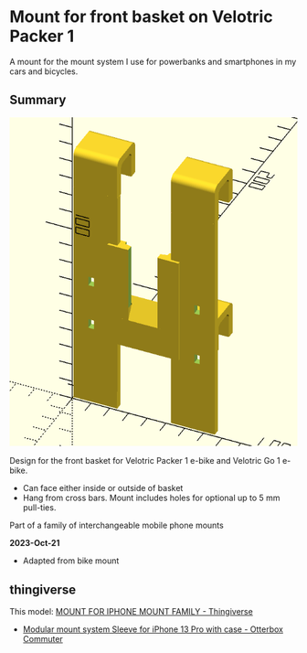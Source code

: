 Mount for front basket on Velotric Packer 1
===========================================

A mount for the mount system I use for powerbanks and smartphones in my cars and bicycles.

Summary
-------

![Velotric Utility e-bike Front Basket mount](img/velotric_front_basket_mount.png)

Design for the front basket for Velotric Packer 1 e-bike and Velotric Go 1 e-bike.

 - Can face either inside or outside of basket
 - Hang from cross bars.  Mount includes holes for optional up to 5 mm pull-ties.


Part of a family of interchangeable mobile phone mounts

**2023-Oct-21**

-	Adapted from bike mount


thingiverse
-----------

This model: [MOUNT FOR IPHONE MOUNT FAMILY - Thingiverse](https://www.thingiverse.com/thing:)

-	[Modular mount system Sleeve for iPhone 13 Pro with case - Otterbox Commuter](https://www.thingiverse.com/thing:5019596)
